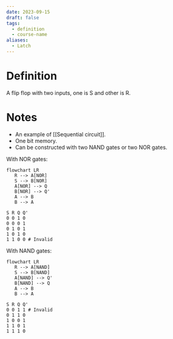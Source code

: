 ```yaml
---
date: 2023-09-15
draft: false
tags:
  - definition
  - course-name
aliases:
  - Latch
---
```

# Definition

A flip flop with two inputs, one is S and other is R.

# Notes

- An example of [[Sequential circuit]].
- One bit memory.
- Can be constructed with two NAND gates or two NOR gates.

With NOR gates:
```mermaid
flowchart LR
   R --> A[NOR]
   S --> B[NOR]
   A[NOR] --> Q
   B[NOR] --> Q'
   A --> B
   B --> A
```
```
S R Q Q'
0 0 1 0
0 0 0 1
0 1 0 1
1 0 1 0
1 1 0 0 # Invalid
```

With NAND gates:
```mermaid
flowchart LR
   R --> A[NAND]
   S --> B[NAND]
   A[NAND] --> Q'
   B[NAND] --> Q
   A --> B
   B --> A
```
```
S R Q Q'
0 0 1 1 # Invalid
0 1 1 0
1 0 0 1
1 1 0 1
1 1 1 0
```